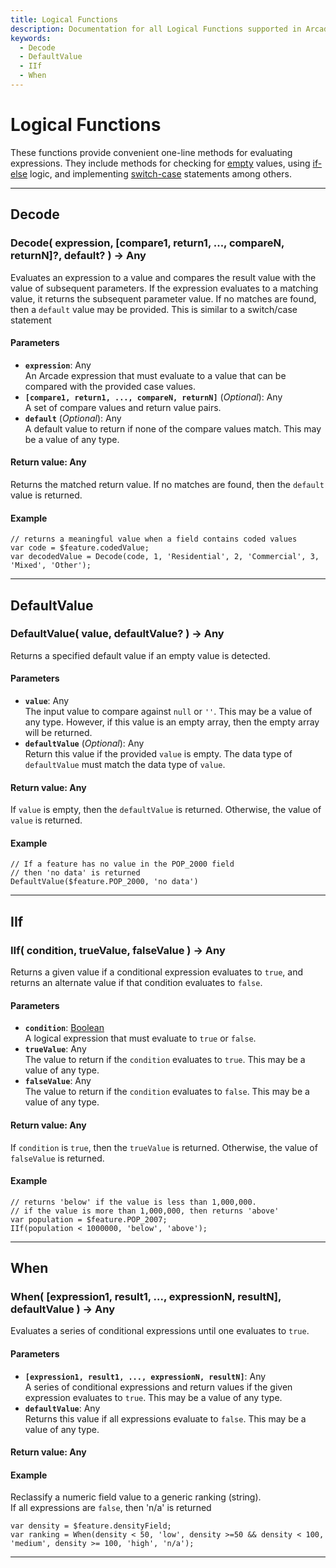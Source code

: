 ```yaml
---
title: Logical Functions
description: Documentation for all Logical Functions supported in Arcade.
keywords:
  - Decode
  - DefaultValue
  - IIf
  - When
---
```


# Logical Functions

These functions provide convenient one-line methods for evaluating expressions. They include methods for checking for [empty](#isempty) values, using [if-else](#iif) logic, and implementing [switch-case](#decode) statements among others.

---------------------

## Decode

### Decode( expression, [compare1, return1, ..., compareN, returnN]?, default? ) -> Any

Evaluates an expression to a value and compares the result value with the value of subsequent parameters. If the expression evaluates to a matching value, it returns the subsequent parameter value. If no matches are found, then a `default` value may be provided. This is similar to a switch/case statement

#### Parameters

- **`expression`**: Any  
An Arcade expression that must evaluate to a value that can be compared with the provided case values.
- **`[compare1, return1, ..., compareN, returnN]`** (_Optional_): Any  
A set of compare values and return value pairs.
- **`default`** (_Optional_): Any  
A default value to return if none of the compare values match. This may be a value of any type.

#### Return value: Any

Returns the matched return value. If no matches are found, then the `default` value is returned.

#### Example

```arcade
// returns a meaningful value when a field contains coded values
var code = $feature.codedValue;
var decodedValue = Decode(code, 1, 'Residential', 2, 'Commercial', 3, 'Mixed', 'Other');
```


---------------------

## DefaultValue

### DefaultValue( value, defaultValue? ) -> Any

Returns a specified default value if an empty value is detected.

#### Parameters

- **`value`**: Any  
The input value to compare against `null` or `''`. This may be a value of any type. However, if this value is an empty array, then the empty array will be returned.
- **`defaultValue`** (_Optional_): Any  
Return this value if the provided `value` is empty. The data type of `defaultValue` must match the data type of `value`.

#### Return value: Any

If `value` is empty, then the `defaultValue` is returned. Otherwise, the value of `value` is returned.

#### Example

```arcade
// If a feature has no value in the POP_2000 field
// then 'no data' is returned
DefaultValue($feature.POP_2000, 'no data')
```


---------------------

## IIf

### IIf( condition, trueValue, falseValue ) -> Any

Returns a given value if a conditional expression evaluates to `true`, and returns an alternate value if that condition evaluates to `false`.

#### Parameters

- **`condition`**: [Boolean](../../guide/types/#boolean)  
A logical expression that must evaluate to `true` or `false`.
- **`trueValue`**: Any  
The value to return if the `condition` evaluates to `true`. This may be a value of any type.
- **`falseValue`**: Any  
The value to return if the `condition` evaluates to `false`. This may be a value of any type.

#### Return value: Any

If `condition` is `true`, then the `trueValue` is returned. Otherwise, the value of `falseValue` is returned.

#### Example

```arcade
// returns 'below' if the value is less than 1,000,000.
// if the value is more than 1,000,000, then returns 'above'
var population = $feature.POP_2007;
IIf(population < 1000000, 'below', 'above');
```


---------------------

## When

### When( [expression1, result1, ..., expressionN, resultN], defaultValue ) -> Any

Evaluates a series of conditional expressions until one evaluates to `true`.

#### Parameters

- **`[expression1, result1, ..., expressionN, resultN]`**: Any  
A series of conditional expressions and return values if the given expression evaluates to `true`. This may be a value of any type.
- **`defaultValue`**: Any  
Returns this value if all expressions evaluate to `false`. This may be a value of any type.

#### Return value: Any

#### Example

Reclassify a numeric field value to a generic ranking (string).  
If all expressions are `false`, then 'n/a' is returned

```arcade
var density = $feature.densityField;
var ranking = When(density < 50, 'low', density >=50 && density < 100, 'medium', density >= 100, 'high', 'n/a');
```


---------------------